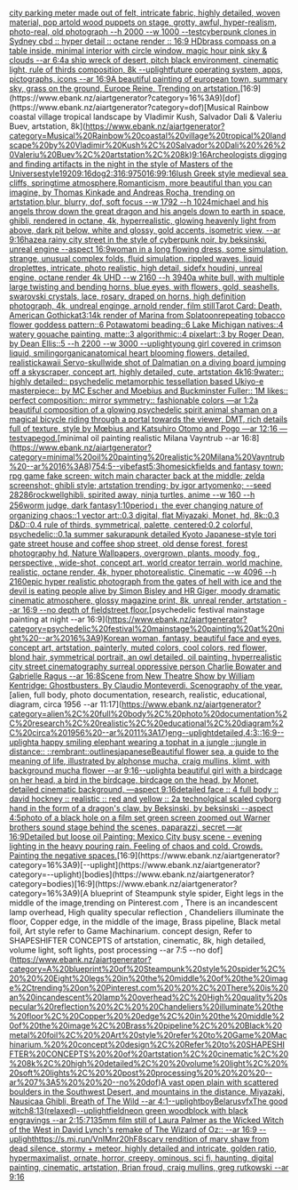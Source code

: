 [city parking meter made out of felt, intricate fabric, highly detailed, woven material, pop art](https://www.ebank.nz/aiartgenerator?category=city%20parking%20meter%20made%20out%20of%20felt%2C%20intricate%20fabric%2C%20highly%20detailed%2C%20woven%20material%2C%20pop%20art)[old wood puppets on stage, grotty, awful, hyper-realism, photo-real, old photograph --h 2000 --w 1000 --test](https://www.ebank.nz/aiartgenerator?category=old%20wood%20puppets%20on%20stage%2C%20grotty%2C%20awful%2C%20hyper-realism%2C%20photo-real%2C%20old%20photograph%20--h%202000%20--w%201000%20--test)[cyberpunk clones in Sydney cbd :: hyper detail :: octane render :: 16:9 HD](https://www.ebank.nz/aiartgenerator?category=cyberpunk%20clones%20in%20Sydney%20cbd%20%3A%3A%20hyper%20detail%20%3A%3A%20octane%20render%20%3A%3A%2016%3A9%20HD)[brass compass on a table inside, minimal interior with circle window, magic hour pink sky & clouds --ar 6:4](https://www.ebank.nz/aiartgenerator?category=brass%20compass%20on%20a%20table%20inside%2C%20minimal%20interior%20with%20circle%20window%2C%20magic%20hour%20pink%20sky%20%26%20clouds%20--ar%206%3A4)[a ship wreck of desert, pitch black environment, cinematic light, rule of thirds composition, 8k --uplight](https://www.ebank.nz/aiartgenerator?category=a%20ship%20wreck%20of%20desert%2C%20pitch%20black%20environment%2C%20cinematic%20light%2C%20rule%20of%20thirds%20composition%2C%208k%20--uplight)[future operating system, apps, pictographs, icons --ar 16:9](https://www.ebank.nz/aiartgenerator?category=future%20operating%20system%2C%20apps%2C%20pictographs%2C%20icons%20--ar%2016%3A9)[A beautiful painting of  european town,  summary sky, grass on the ground, Europe Reine, Trending on artstation.](https://www.ebank.nz/aiartgenerator?category=A%20beautiful%20painting%20of%20%20european%20town%2C%20%20summary%20sky%2C%20grass%20on%20the%20ground%2C%20Europe%20Reine%2C%20Trending%20on%20artstation.)[16:9](https://www.ebank.nz/aiartgenerator?category=16%3A9)[dof](https://www.ebank.nz/aiartgenerator?category=dof)[Musical Rainbow coastal village tropical landscape by Vladimir Kush, Salvador Dali & Valeriu Buev, artstation, 8k](https://www.ebank.nz/aiartgenerator?category=Musical%20Rainbow%20coastal%20village%20tropical%20landscape%20by%20Vladimir%20Kush%2C%20Salvador%20Dali%20%26%20Valeriu%20Buev%2C%20artstation%2C%208k)[9:16](https://www.ebank.nz/aiartgenerator?category=9%3A16)[Archeologists digging and finding artifacts in the night in the style of Masters of the Universe](https://www.ebank.nz/aiartgenerator?category=Archeologists%20digging%20and%20finding%20artifacts%20in%20the%20night%20in%20the%20style%20of%20Masters%20of%20the%20Universe)[style](https://www.ebank.nz/aiartgenerator?category=style)[1920](https://www.ebank.nz/aiartgenerator?category=1920)[9:16](https://www.ebank.nz/aiartgenerator?category=9%3A16)[dog](https://www.ebank.nz/aiartgenerator?category=dog)[2:3](https://www.ebank.nz/aiartgenerator?category=2%3A3)[16:9](https://www.ebank.nz/aiartgenerator?category=16%3A9)[750](https://www.ebank.nz/aiartgenerator?category=750)[16:9](https://www.ebank.nz/aiartgenerator?category=16%3A9)[9:16](https://www.ebank.nz/aiartgenerator?category=9%3A16)[lush Greek style medieval sea ​​cliffs, springtime atmosphere,Romanticism, more beautiful than you can imagine, by Thomas Kinkade and Andreas Rocha, trending on artstation,blur, blurry, dof, soft focus --w 1792  --h 1024](https://www.ebank.nz/aiartgenerator?category=lush%20Greek%20style%20medieval%20sea%20%E2%80%8B%E2%80%8Bcliffs%2C%20springtime%20atmosphere%2CRomanticism%2C%20more%20beautiful%20than%20you%20can%20imagine%2C%20by%20Thomas%20Kinkade%20and%20Andreas%20Rocha%2C%20trending%20on%20artstation%2Cblur%2C%20blurry%2C%20dof%2C%20soft%20focus%20--w%201792%20%20--h%201024)[michael and his angels throw down the great dragon and his angels down to earth in space, ghibli, rendered in octane, 4k, hyperrealistic, glowing heavenly light from above, dark pit below, white and glossy, gold accents, isometric view, --ar 9:16](https://www.ebank.nz/aiartgenerator?category=michael%20and%20his%20angels%20throw%20down%20the%20great%20dragon%20and%20his%20angels%20down%20to%20earth%20in%20space%2C%20ghibli%2C%20rendered%20in%20octane%2C%204k%2C%20hyperrealistic%2C%20glowing%20heavenly%20light%20from%20above%2C%20dark%20pit%20below%2C%20white%20and%20glossy%2C%20gold%20accents%2C%20isometric%20view%2C%20--ar%209%3A16)[haze](https://www.ebank.nz/aiartgenerator?category=haze)[a rainy city street in the style of cyberpunk noir, by beksinski, unreal engine --aspect 16:9](https://www.ebank.nz/aiartgenerator?category=a%20rainy%20city%20street%20in%20the%20style%20of%20cyberpunk%20noir%2C%20by%20beksinski%2C%20unreal%20engine%20--aspect%2016%3A9)[woman in a long flowing dress,  some simulation, strange, unusual complex folds, fluid simulation, rippled waves, liquid droplettes, intricate, photo realistic, high detail, sidefx houdini, unreal engine, octane render 4k UHD --w 2160 --h 3940](https://www.ebank.nz/aiartgenerator?category=woman%20in%20a%20long%20flowing%20dress%2C%20%20some%20simulation%2C%20strange%2C%20unusual%20complex%20folds%2C%20fluid%20simulation%2C%20rippled%20waves%2C%20liquid%20droplettes%2C%20intricate%2C%20photo%20realistic%2C%20high%20detail%2C%20sidefx%20houdini%2C%20unreal%20engine%2C%20octane%20render%204k%20UHD%20--w%202160%20--h%203940)[a white bull, with multiple large twisting and bending horns, blue eyes, with flowers, gold, seashells, swarovski crystals, lace, rosary, draped on horns, high definition photograph, 4k, undreal enginge, arnold render, film still](https://www.ebank.nz/aiartgenerator?category=a%20white%20bull%2C%20with%20multiple%20large%20twisting%20and%20bending%20horns%2C%20blue%20eyes%2C%20with%20flowers%2C%20gold%2C%20seashells%2C%20swarovski%20crystals%2C%20lace%2C%20rosary%2C%20draped%20on%20horns%2C%20high%20definition%20photograph%2C%204k%2C%20undreal%20enginge%2C%20arnold%20render%2C%20film%20still)[Tarot Card: Death, American Gothic](https://www.ebank.nz/aiartgenerator?category=Tarot%20Card%3A%20Death%2C%20American%20Gothic)[kat](https://www.ebank.nz/aiartgenerator?category=kat)[3:1](https://www.ebank.nz/aiartgenerator?category=3%3A1)[4k render of Marina from Splatoon](https://www.ebank.nz/aiartgenerator?category=4k%20render%20of%20Marina%20from%20Splatoon)[repeating tobacco flower goddess pattern::6 Potawatomi beading::6 Lake Michigan natives::4 watery gouache painting, matte::3 algorithmic::4 pixelart::3 by Roger Dean, by Dean Ellis::5 --h 2200 --w 3000 --uplight](https://www.ebank.nz/aiartgenerator?category=repeating%20tobacco%20flower%20goddess%20pattern%3A%3A6%20Potawatomi%20beading%3A%3A6%20Lake%20Michigan%20natives%3A%3A4%20watery%20gouache%20painting%2C%20matte%3A%3A3%20algorithmic%3A%3A4%20pixelart%3A%3A3%20by%20Roger%20Dean%2C%20by%20Dean%20Ellis%3A%3A5%20--h%202200%20--w%203000%20--uplight)[young girl covered in crimson liquid, smiling](https://www.ebank.nz/aiartgenerator?category=young%20girl%20covered%20in%20crimson%20liquid%2C%20smiling)[organic](https://www.ebank.nz/aiartgenerator?category=organic)[anatomical heart blooming flowers, detailed, realistic](https://www.ebank.nz/aiartgenerator?category=anatomical%20heart%20blooming%20flowers%2C%20detailed%2C%20realistic)[kawaii Servo-skull](https://www.ebank.nz/aiartgenerator?category=kawaii%20Servo-skull)[wide shot of Dalmatian on a diving board jumping off a skyscraper, concept art, highly detailed, cute, artstation 4k](https://www.ebank.nz/aiartgenerator?category=wide%20shot%20of%20Dalmatian%20on%20a%20diving%20board%20jumping%20off%20a%20skyscraper%2C%20concept%20art%2C%20highly%20detailed%2C%20cute%2C%20artstation%204k)[16:9](https://www.ebank.nz/aiartgenerator?category=16%3A9)[water:: highly detailed:: psychedelic metamorphic tessellation based Ukiyo-e masterpiece:: by MC Escher and Moebius and Buckminster Fuller:: 1M likes:: perfect composition:: mirror symmetry:: fashionable colors  —ar 1:2](https://www.ebank.nz/aiartgenerator?category=water%3A%3A%20highly%20detailed%3A%3A%20psychedelic%20metamorphic%20tessellation%20based%20Ukiyo-e%20masterpiece%3A%3A%20by%20MC%20Escher%20and%20Moebius%20and%20Buckminster%20Fuller%3A%3A%201M%20likes%3A%3A%20perfect%20composition%3A%3A%20mirror%20symmetry%3A%3A%20fashionable%20colors%20%20%E2%80%94ar%201%3A2)[a beautiful composition of a glowing psychedelic spirit animal shaman on a magical bicycle riding through a portal towards the viewer, DMT,  rich details full of texture, style by Mœbius and Katsuhiro Otomo and Pogo —ar 12:16 —test](https://www.ebank.nz/aiartgenerator?category=a%20beautiful%20composition%20of%20a%20glowing%20psychedelic%20spirit%20animal%20shaman%20on%20a%20magical%20bicycle%20riding%20through%20a%20portal%20towards%20the%20viewer%2C%20DMT%2C%20%20rich%20details%20full%20of%20texture%2C%20style%20by%20M%C5%93bius%20and%20Katsuhiro%20Otomo%20and%20Pogo%20%E2%80%94ar%2012%3A16%20%E2%80%94test)[vapegod.](https://www.ebank.nz/aiartgenerator?category=vapegod.)[minimal oil painting realistic Milana Vayntrub --ar 16:8](https://www.ebank.nz/aiartgenerator?category=minimal%20oil%20painting%20realistic%20Milana%20Vayntrub%20--ar%2016%3A8)[75](https://www.ebank.nz/aiartgenerator?category=75)[4:5](https://www.ebank.nz/aiartgenerator?category=4%3A5)[--vibefast](https://www.ebank.nz/aiartgenerator?category=--vibefast)[5:3](https://www.ebank.nz/aiartgenerator?category=5%3A3)[homesick](https://www.ebank.nz/aiartgenerator?category=homesick)[fields and fantasy town; rpg game fake screen; witch main character back at the middle; zelda screenshot; ghibli style; artstation trending; by igor artyomenko; --seed 28286](https://www.ebank.nz/aiartgenerator?category=fields%20and%20fantasy%20town%3B%20rpg%20game%20fake%20screen%3B%20witch%20main%20character%20back%20at%20the%20middle%3B%20zelda%20screenshot%3B%20ghibli%20style%3B%20artstation%20trending%3B%20by%20igor%20artyomenko%3B%20--seed%2028286)[rockwell](https://www.ebank.nz/aiartgenerator?category=rockwell)[ghibli, spirited away, ninja turtles, anime --w 160 --h 256](https://www.ebank.nz/aiartgenerator?category=ghibli%2C%20spirited%20away%2C%20ninja%20turtles%2C%20anime%20--w%20160%20--h%20256)[worm judge, dark fantasy](https://www.ebank.nz/aiartgenerator?category=worm%20judge%2C%20dark%20fantasy)[1:10](https://www.ebank.nz/aiartgenerator?category=1%3A10)[period」](https://www.ebank.nz/aiartgenerator?category=period%E3%80%8D)[the ever changing nature of organizing chaos::1 vector art::0.3 digital, flat Miyazaki, Monet, hd, 8k::0.3 D&D::0.4 rule of thirds, symmetrical, palette, centered:0.2 colorful, psychedelic::0.1](https://www.ebank.nz/aiartgenerator?category=the%20ever%20changing%20nature%20of%20organizing%20chaos%3A%3A1%20vector%20art%3A%3A0.3%20digital%2C%20flat%20Miyazaki%2C%20Monet%2C%20hd%2C%208k%3A%3A0.3%20D%26D%3A%3A0.4%20rule%20of%20thirds%2C%20symmetrical%2C%20palette%2C%20centered%3A0.2%20colorful%2C%20psychedelic%3A%3A0.1)[a summer sakurapunk detailed Kyoto Japanese-style tori gate street house and coffee shop street, old dense forest, forest photography hd, Nature Wallpapers, overgrown, plants. moody, fog , perspective , wide-shot, concept art, world creator terrain, world machine, realistic, octane render, 4k, hyper photorealistic, Cinematic --w 4096 --h 2160](https://www.ebank.nz/aiartgenerator?category=a%20summer%20sakurapunk%20detailed%20Kyoto%20Japanese-style%20tori%20gate%20street%20house%20and%20coffee%20shop%20street%2C%20old%20dense%20forest%2C%20forest%20photography%20hd%2C%20Nature%20Wallpapers%2C%20overgrown%2C%20plants.%20moody%2C%20fog%20%2C%20perspective%20%2C%20wide-shot%2C%20concept%20art%2C%20world%20creator%20terrain%2C%20world%20machine%2C%20realistic%2C%20octane%20render%2C%204k%2C%20hyper%20photorealistic%2C%20Cinematic%20--w%204096%20--h%202160)[epic hyper realistic photograph from the gates of hell with ice and the devil is eating people alive by Simon Bisley and HR Giger, moody dramatic cinematic atmosphere, glossy magazine print, 8k, unreal render, artstation --ar 16:9 --no depth of field](https://www.ebank.nz/aiartgenerator?category=epic%20hyper%20realistic%20photograph%20from%20the%20gates%20of%20hell%20with%20ice%20and%20the%20devil%20is%20eating%20people%20alive%20by%20Simon%20Bisley%20and%20HR%20Giger%2C%20moody%20dramatic%20cinematic%20atmosphere%2C%20glossy%20magazine%20print%2C%208k%2C%20unreal%20render%2C%20artstation%20--ar%2016%3A9%20--no%20depth%20of%20field)[street,](https://www.ebank.nz/aiartgenerator?category=street%2C)[floor.](https://www.ebank.nz/aiartgenerator?category=floor.)[psychedelic festival mainstage painting at night --ar 16:9](https://www.ebank.nz/aiartgenerator?category=psychedelic%20festival%20mainstage%20painting%20at%20night%20--ar%2016%3A9)[Korean woman, fantasy, beautiful face and eyes, concept art, artstation, painterly, muted colors, cool colors, red flower, blond hair, symmetrical portrait, an owl detailed, oil painting, hyperrealistic city street cinematography surreal oppressive person Charlie Bowater and Gabrielle Ragus --ar 16:8](https://www.ebank.nz/aiartgenerator?category=Korean%20woman%2C%20fantasy%2C%20beautiful%20face%20and%20eyes%2C%20concept%20art%2C%20artstation%2C%20painterly%2C%20muted%20colors%2C%20cool%20colors%2C%20red%20flower%2C%20blond%20hair%2C%20symmetrical%20portrait%2C%20an%20owl%20detailed%2C%20oil%20painting%2C%20hyperrealistic%20city%20street%20cinematography%20surreal%20oppressive%20person%20Charlie%20Bowater%20and%20Gabrielle%20Ragus%20--ar%2016%3A8)[Scene from New Theatre Show by William Kentridge: Ghostbusters. By Claudio Monteverdi. Scenography of the year.](https://www.ebank.nz/aiartgenerator?category=Scene%20from%20New%20Theatre%20Show%20by%20William%20Kentridge%3A%20Ghostbusters.%20By%20Claudio%20Monteverdi.%20Scenography%20of%20the%20year.)[alien, full body, photo documentation, research, realistic, educational, diagram, circa 1956 --ar 11:17](https://www.ebank.nz/aiartgenerator?category=alien%2C%20full%20body%2C%20photo%20documentation%2C%20research%2C%20realistic%2C%20educational%2C%20diagram%2C%20circa%201956%20--ar%2011%3A17)[eng](https://www.ebank.nz/aiartgenerator?category=eng)[--uplight](https://www.ebank.nz/aiartgenerator?category=--uplight)[detailed,](https://www.ebank.nz/aiartgenerator?category=detailed%2C)[4:3](https://www.ebank.nz/aiartgenerator?category=4%3A3)[::](https://www.ebank.nz/aiartgenerator?category=%3A%3A)[16:9](https://www.ebank.nz/aiartgenerator?category=16%3A9)[--uplight](https://www.ebank.nz/aiartgenerator?category=--uplight)[a happy smiling elephant wearing a tophat in a jungle ::jungle in distance:: ::rembrant::](https://www.ebank.nz/aiartgenerator?category=a%20happy%20smiling%20elephant%20wearing%20a%20tophat%20in%20a%20jungle%20%3A%3Ajungle%20in%20distance%3A%3A%20%3A%3Arembrant%3A%3A)[outlines](https://www.ebank.nz/aiartgenerator?category=outlines)[japanese](https://www.ebank.nz/aiartgenerator?category=japanese)[Beautiful flower sea, a guide to the meaning of life, illustrated by alphonse mucha, craig mullins, klimt, with background mucha flower --ar 9:16](https://www.ebank.nz/aiartgenerator?category=Beautiful%20flower%20sea%2C%20a%20guide%20to%20the%20meaning%20of%20life%2C%20illustrated%20by%20alphonse%20mucha%2C%20craig%20mullins%2C%20klimt%2C%20with%20background%20mucha%20flower%20--ar%209%3A16)[--uplight](https://www.ebank.nz/aiartgenerator?category=--uplight)[a beautiful girl with a birdcage on her head, a bird in the birdcage, birdcage on the head, by Monet, detailed cinematic background, —aspect 9:16](https://www.ebank.nz/aiartgenerator?category=a%20beautiful%20girl%20with%20a%20birdcage%20on%20her%20head%2C%20a%20bird%20in%20the%20birdcage%2C%20birdcage%20on%20the%20head%2C%20by%20Monet%2C%20detailed%20cinematic%20background%2C%20%E2%80%94aspect%209%3A16)[detailed face :: 4 full body :: david hockney :: realistic :: red and yellow :: 2](https://www.ebank.nz/aiartgenerator?category=detailed%20face%20%3A%3A%204%20full%20body%20%3A%3A%20david%20hockney%20%3A%3A%20realistic%20%3A%3A%20red%20and%20yellow%20%3A%3A%202)[a technolgical scaled cyborg hand in the form of a dragon's claw, by Beksinski, by beksinski --aspect 4:5](https://www.ebank.nz/aiartgenerator?category=a%20technolgical%20scaled%20cyborg%20hand%20in%20the%20form%20of%20a%20dragon%27s%20claw%2C%20by%20Beksinski%2C%20by%20beksinski%20--aspect%204%3A5)[photo of a black hole on a film set green screen zoomed out Warner brothers sound stage behind the scenes, paparazzi, secret —ar 16:9](https://www.ebank.nz/aiartgenerator?category=photo%20of%20a%20black%20hole%20on%20a%20film%20set%20green%20screen%20zoomed%20out%20Warner%20brothers%20sound%20stage%20behind%20the%20scenes%2C%20paparazzi%2C%20secret%20%E2%80%94ar%2016%3A9)[Detailed but loose oil Painting: Mexico City busy scene - evening lighting in the heavy pouring rain. Feeling of chaos and cold. Crowds. Painting the negative spaces.](https://www.ebank.nz/aiartgenerator?category=Detailed%20but%20loose%20oil%20Painting%3A%20Mexico%20City%20busy%20scene%20-%20evening%20lighting%20in%20the%20heavy%20pouring%20rain.%20Feeling%20of%20chaos%20and%20cold.%20Crowds.%20Painting%20the%20negative%20spaces.)[16:9](https://www.ebank.nz/aiartgenerator?category=16%3A9)[--uplight](https://www.ebank.nz/aiartgenerator?category=--uplight)[bodies](https://www.ebank.nz/aiartgenerator?category=bodies)[16:9](https://www.ebank.nz/aiartgenerator?category=16%3A9)[A blueprint of Steampunk style spider,   Eight legs in the middle of the image,trending on Pinterest.com  , There is an incandescent lamp overhead, High quality specular reflection ,  Chandeliers illuminate the floor, Copper  edge, in the middle of the image, Brass pipeline,  Black metal foil,  Art style refer to Game Machinarium.  concept design, Refer to SHAPESHIFTER CONCEPTS  of artstation, cinematic,  8k, high detailed,  volume light,  soft lights,  post processing    --ar 7:5   --no dof](https://www.ebank.nz/aiartgenerator?category=A%20blueprint%20of%20Steampunk%20style%20spider%2C%20%20%20Eight%20legs%20in%20the%20middle%20of%20the%20image%2Ctrending%20on%20Pinterest.com%20%20%2C%20There%20is%20an%20incandescent%20lamp%20overhead%2C%20High%20quality%20specular%20reflection%20%2C%20%20Chandeliers%20illuminate%20the%20floor%2C%20Copper%20%20edge%2C%20in%20the%20middle%20of%20the%20image%2C%20Brass%20pipeline%2C%20%20Black%20metal%20foil%2C%20%20Art%20style%20refer%20to%20Game%20Machinarium.%20%20concept%20design%2C%20Refer%20to%20SHAPESHIFTER%20CONCEPTS%20%20of%20artstation%2C%20cinematic%2C%20%208k%2C%20high%20detailed%2C%20%20volume%20light%2C%20%20soft%20lights%2C%20%20post%20processing%20%20%20%20--ar%207%3A5%20%20%20--no%20dof)[A vast open plain with scattered boulders in the Southwest Desert, and mountains in the distance, Miyazaki, Nausicaa Ghibli, Breath of The Wild --ar 4:1](https://www.ebank.nz/aiartgenerator?category=A%20vast%20open%20plain%20with%20scattered%20boulders%20in%20the%20Southwest%20Desert%2C%20and%20mountains%20in%20the%20distance%2C%20Miyazaki%2C%20Nausicaa%20Ghibli%2C%20Breath%20of%20The%20Wild%20--ar%204%3A1)[--uplight](https://www.ebank.nz/aiartgenerator?category=--uplight)[boy](https://www.ebank.nz/aiartgenerator?category=boy)[Belarus](https://www.ebank.nz/aiartgenerator?category=Belarus)[vfx](https://www.ebank.nz/aiartgenerator?category=vfx)[The good witch](https://www.ebank.nz/aiartgenerator?category=The%20good%20witch)[8:13](https://www.ebank.nz/aiartgenerator?category=8%3A13)[(relaxed)](https://www.ebank.nz/aiartgenerator?category=%28relaxed%29)[--uplight](https://www.ebank.nz/aiartgenerator?category=--uplight)[field](https://www.ebank.nz/aiartgenerator?category=field)[neon green woodblock with black engravings --ar 2:1](https://www.ebank.nz/aiartgenerator?category=neon%20green%20woodblock%20with%20black%20engravings%20--ar%202%3A1)[5:7](https://www.ebank.nz/aiartgenerator?category=5%3A7)[1](https://www.ebank.nz/aiartgenerator?category=1)[35mm film still of Laura Palmer as the Wicked Witch of the West in David Lynch's remake of The Wizard of Oz:: --ar 16:9 --uplight](https://www.ebank.nz/aiartgenerator?category=35mm%20film%20still%20of%20Laura%20Palmer%20as%20the%20Wicked%20Witch%20of%20the%20West%20in%20David%20Lynch%27s%20remake%20of%20The%20Wizard%20of%20Oz%3A%3A%20--ar%2016%3A9%20--uplight)[<https://s.mj.run/VnIMnr20hF8>](https://www.ebank.nz/aiartgenerator?category=%3Chttps%3A//s.mj.run/VnIMnr20hF8%3E)[scary rendition of mary shaw from dead silence, stormy + meteor, highly detailed and intricate, golden ratio, hypermaximalist, ornate, horror, creepy, ominous, sci fi, haunting, digital painting, cinematic, artstation, Brian froud, craig mullins, greg rutkowski --ar 9:16](https://www.ebank.nz/aiartgenerator?category=scary%20rendition%20of%20mary%20shaw%20from%20dead%20silence%2C%20stormy%20%2B%20meteor%2C%20highly%20detailed%20and%20intricate%2C%20golden%20ratio%2C%20hypermaximalist%2C%20ornate%2C%20horror%2C%20creepy%2C%20ominous%2C%20sci%20fi%2C%20haunting%2C%20digital%20painting%2C%20cinematic%2C%20artstation%2C%20Brian%20froud%2C%20craig%20mullins%2C%20greg%20rutkowski%20--ar%209%3A16)